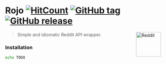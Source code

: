 # Rojo [![HitCount](http://hits.dwyl.io/iomonad/rojo.svg)](http://hits.dwyl.io/iomonad/rojo) [![GitHub tag](https://img.shields.io/github/tag/iomonad/rojo.svg)](https://github.com/iomonad/rojo) [![GitHub release](https://img.shields.io/github/release/iomonad/rojo.svg)](https://github.com/iomonad/rojo)
<a href="https://github.com/iomonad/rojo"><img
  src="http://i.imgur.com/sdO8tAw.png" alt="Reddit"
  width="80" height="80" align="right"></a> 

 > Simple and idiomatic Reddit API wrapper. 
  
 ### Installation
 
 ```bash
 echo TODO
 ```
